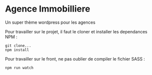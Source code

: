 # Agence Immobilliere 

Un super thème wordpress pour les agences

Pour travailler sur le projet, il faut le cloner et installer les dependances NPM : 


```
git clone...
npm install
```


Pour travailler sur le front, ne pas oublier de compiler le fichier SASS : 

```
npm run watch
```

